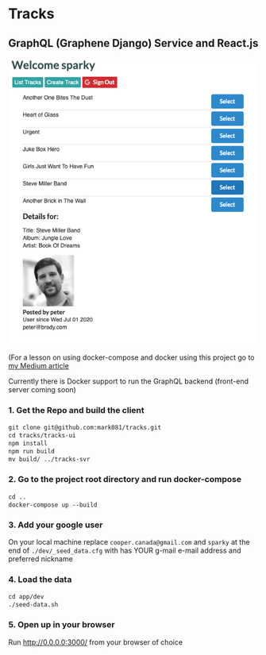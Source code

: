 # Tracks
## GraphQL (Graphene Django) Service and React.js

![Logo](/tracks.png)

(For a lesson on using docker-compose and docker using this project go to [my Medium article](https://medium.com/@markcooper_18226/running-multiple-services-in-a-single-docker-container-59f76aee3afb)

Currently there is Docker support to run the GraphQL backend (front-end server coming soon)

### 1. Get the Repo and build the client
```
git clone git@github.com:mark081/tracks.git
cd tracks/tracks-ui
npm install
npm run build
mv build/ ../tracks-svr
```

### 2. Go to the project root directory and run docker-compose
```
cd ..
docker-compose up --build
```

### 3. Add your google user
On your local machine replace `cooper.canada@gmail.com` and `sparky` at the end of `./dev/_seed_data.cfg` with has YOUR g-mail e-mail address and preferred nickname


### 4. Load the data

```
cd app/dev
./seed-data.sh
```

### 5. Open up in your browser
Run http://0.0.0.0:3000/ from your browser of choice

